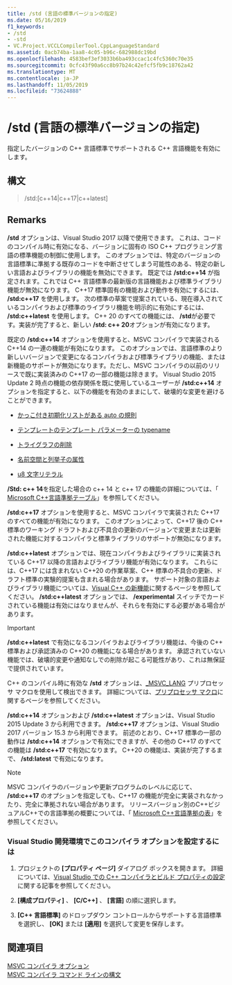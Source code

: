 ```yaml
---
title: /std (言語の標準バージョンの指定)
ms.date: 05/16/2019
f1_keywords:
- /std
- -std
- VC.Project.VCCLCompilerTool.CppLanguageStandard
ms.assetid: 0acb74ba-1aa8-4c05-b96c-682988dc19bd
ms.openlocfilehash: 4583bef3ef3033b6ba493ccac1c4fc5360c70e35
ms.sourcegitcommit: 0cfc43f90a6cc8b97b24c42efcf5fb9c18762a42
ms.translationtype: MT
ms.contentlocale: ja-JP
ms.lasthandoff: 11/05/2019
ms.locfileid: "73624888"
---
```

# <a name="std-specify-language-standard-version"></a>/std (言語の標準バージョンの指定)

指定したバージョンの C++ 言語標準でサポートされる C++ 言語機能を有効にします。

## <a name="syntax"></a>構文

> /std:\[c++14\|c++17\|c++latest]

## <a name="remarks"></a>Remarks

**/std** オプションは、Visual Studio 2017 以降で使用できます。 これは、コードのコンパイル時に有効になる、バージョンに固有の ISO C++ プログラミング言語の標準機能の制御に使用します。 このオプションでは、特定のバージョンの言語標準に準拠する既存のコードを中断させてしまう可能性のある、特定の新しい言語およびライブラリの機能を無効にできます。 既定では **/std:c++14** が指定されます。これでは C++ 言語標準の最新版の言語機能および標準ライブラリ機能が無効になります。 C++17 標準固有の機能および動作を有効にするには、 **/std:c++17** を使用します。 次の標準の草案で提案されている、現在導入されているコンパイラおよび標準のライブラリ機能を明示的に有効にするには、 **/std:c++latest** を使用します。 C++ 20 のすべての機能には、 **/std**が必要です。実装が完了すると、新しい **/std: c++ 20**オプションが有効になります。

既定の **/std:c++14** オプションを使用すると、MSVC コンパイラで実装される C++14 の一連の機能が有効になります。 このオプションでは、言語標準のより新しいバージョンで変更になるコンパイラおよび標準ライブラリの機能、または新機能のサポートが無効になります。ただし、MSVC コンパイラの以前のリリースで既に実装済みの C++17 の一部の機能は除きます。 Visual Studio 2015 Update 2 時点の機能の依存関係を既に使用しているユーザーが **/std:c++14** オプションを指定すると、以下の機能を有効のままにして、破壊的な変更を避けることができます。

- [かっこ付き初期化リストがある auto の規則](http://www.open-std.org/jtc1/sc22/wg21/docs/papers/2014/n3922.html)

- [テンプレートのテンプレート パラメーターの typename](http://www.open-std.org/jtc1/sc22/wg21/docs/papers/2014/n4051.html)

- [トライグラフの削除](http://www.open-std.org/jtc1/sc22/wg21/docs/papers/2014/n4086.html)

- [名前空間と列挙子の属性](http://www.open-std.org/jtc1/sc22/wg21/docs/papers/2014/n4266.html)

- [u8 文字リテラル](http://www.open-std.org/jtc1/sc22/wg21/docs/papers/2014/n4267.html)

**/Std: c++ 14**を指定した場合の c++ 14 と c++ 17 の機能の詳細については、「 [Microsoft C++言語準拠テーブル](../../overview/visual-cpp-language-conformance.md)」を参照してください。

**/std:c++17** オプションを使用すると、MSVC コンパイラで実装された C++17 のすべての機能が有効になります。 このオプションによって、C++17 後の C++ 標準のワーキング ドラフトおよび不具合の更新のバージョンで変更または更新された機能に対するコンパイラと標準ライブラリのサポートが無効になります。

**/std:c++latest** オプションでは、現在コンパイラおよびライブラリに実装されている C++17 以降の言語およびライブラリ機能が有効になります。 これらには、C++17 には含まれない C++20 の作業草案、C++ 標準の不具合の更新、ドラフト標準の実験的提案も含まれる場合があります。 サポート対象の言語およびライブラリ機能については、[Visual C++ の新機能](../../overview/what-s-new-for-visual-cpp-in-visual-studio.md)に関するページを参照してください。 **/std:c++latest** オプションでは、 **/experimental** スイッチでカードされている機能は有効にはなりませんが、それらを有効にする必要がある場合があります。

> [!IMPORTANT]
> **/std:c++latest** で有効になるコンパイラおよびライブラリ機能は、今後の C++ 標準および承認済みの C++20 の機能になる場合があります。 承認されていない機能では、破壊的変更や通知なしでの削除が起こる可能性があり、これは無保証で提供されています。 

C++ のコンパイル時に有効な **/std** オプションは、[\_MSVC\_LANG](../../preprocessor/predefined-macros.md) プリプロセッサ マクロを使用して検出できます。 詳細については、[プリプロセッサ マクロ](../../preprocessor/predefined-macros.md)に関するページを参照してください。

**/std:c++14** オプションおよび **/std:c++latest** オプションは、Visual Studio 2015 Update 3 から利用できます。 **/std:c++17** オプションは、Visual Studio 2017 バージョン 15.3 から利用できます。 前述のとおり、C++17 標準の一部の動作は **/std:c++14** オプションで有効にできますが、その他の C++17 のすべての機能は **/std:c++17** で有効になります。 C++20 の機能は、実装が完了するまで、 **/std:latest** で有効になります。

> [!NOTE]
> MSVC コンパイラのバージョンや更新プログラムのレベルに応じて、 **/std:c++17** のオプションを指定しても、C++17 の機能が完全に実装されなかったり、完全に準拠されない場合があります。 リリースバージョン別のC++ビジュアルC++での言語準拠の概要については、「 [Microsoft C++言語準拠の表](../../overview/visual-cpp-language-conformance.md)」を参照してください。

### <a name="to-set-this-compiler-option-in-the-visual-studio-development-environment"></a>Visual Studio 開発環境でこのコンパイラ オプションを設定するには

1. プロジェクトの **[プロパティ ページ]** ダイアログ ボックスを開きます。 詳細については、[Visual Studio での C++ コンパイラとビルド プロパティの設定](../working-with-project-properties.md)に関する記事を参照してください。

1. **[構成プロパティ]** 、 **[C/C++]** 、 **[言語]** の順に選択します。

1. **[C++ 言語標準]** のドロップダウン コントロールからサポートする言語標準を選択し、 **[OK]** または **[適用]** を選択して変更を保存します。

## <a name="see-also"></a>関連項目

[MSVC コンパイラ オプション](compiler-options.md)<br/>
[MSVC コンパイラ コマンド ラインの構文](compiler-command-line-syntax.md)
